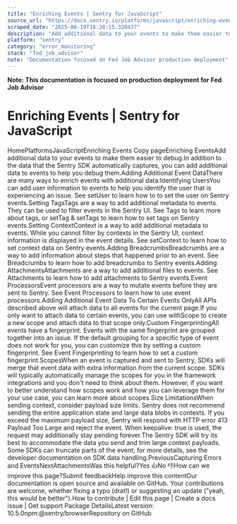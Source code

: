 ```yaml
---
title: "Enriching Events | Sentry for JavaScript"
source_url: "https://docs.sentry.io/platforms/javascript/enriching-events/"
scraped_date: "2025-08-19T18:28:15.320437"
description: "Add additional data to your events to make them easier to debug."
platform: "sentry"
category: "error_monitoring"
stack: "fed_job_advisor"
note: "Documentation focused on Fed Job Advisor production deployment"
---
```

**Note: This documentation is focused on production deployment for Fed Job Advisor**

# Enriching Events | Sentry for JavaScript

HomePlatformsJavaScriptEnriching Events Copy pageEnriching EventsAdd additional data to your events to make them easier to debug.In addition to the data that the Sentry SDK automatically captures, you can add additional data to events to help you debug them.Adding Additional Event DataThere are many ways to enrich events with additional data:Identifying UsersYou can add user information to events to help you identify the user that is experiencing an issue. See setUser to learn how to to set the user on Sentry events.Setting TagsTags are a way to add additional metadata to events. They can be used to filter events in the Sentry UI. See Tags to learn more about tags, or setTag & setTags to learn how to set tags on Sentry events.Setting ContextContext is a way to add additional metadata to events. While you cannot filter by contexts in the Sentry UI, context information is displayed in the event details. See setContext to learn how to set context data on Sentry events.Adding BreadcrumbsBreadcrumbs are a way to add information about steps that happened prior to an event. See Breadcrumbs to learn how to add breadcrumbs to Sentry events.Adding AttachmentsAttachments are a way to add additional files to events. See Attachments to learn how to add attachments to Sentry events.Event ProcessorsEvent processors are a way to mutate events before they are sent to Sentry. See Event Processors to learn how to use event processors.Adding Additional Event Data To Certain Events OnlyAll APIs described above will attach data to all events for the current page.If you only want to attach data to certain events, you can use withScope to create a new scope and attach data to that scope only.Custom FingerprintingAll events have a fingerprint. Events with the same fingerprint are grouped together into an issue. If the default grouping for a specific type of event does not work for you, you can customize this by setting a custom fingerprint. See Event Fingerprinting to learn how to set a custom fingerprint.ScopesWhen an event is captured and sent to Sentry, SDKs will merge that event data with extra information from the current scope. SDKs will typically automatically manage the scopes for you in the framework integrations and you don't need to think about them. However, if you want to better understand how scopes work and how you can leverage them for your use case, you can learn more about scopes.Size LimitationsWhen sending context, consider payload size limits. Sentry does not recommend sending the entire application state and large data blobs in contexts. If you exceed the maximum payload size, Sentry will respond with HTTP error 413 Payload Too Large and reject the event. When keepalive: true is used, the request may additionally stay pending forever.The Sentry SDK will try its best to accommodate the data you send and trim large context payloads. Some SDKs can truncate parts of the event; for more details, see the developer documentation on SDK data handling.PreviousCapturing Errors and EventsNextAttachmentsWas this helpful?Yes 👍No 👎How can we improve this page?Submit feedbackHelp improve this contentOur documentation is open source and available on GitHub. Your contributions are welcome, whether fixing a typo (drat!) or suggesting an update ("yeah, this would be better").How to contribute | Edit this page | Create a docs issue | Get support Package DetailsLatest version: 10.5.0npm:@sentry/browserRepository on GitHub